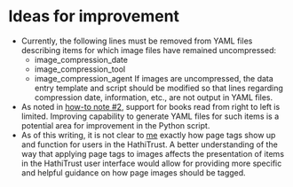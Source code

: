# Ideas for improvement
- Currently, the following lines must be removed from YAML files describing items for which image files have remained uncompressed:
   - image_compression_date
   - image_compression_tool
   - image_compression_agent
If images are uncompressed, the data entry template and script should be modified so that lines regarding compression date, information, etc., are not output in YAML files.
- As noted in [how-to note #2](https://github.com/ries07uw/HathiTrustYAMLgenerator/blob/master/HowTo.md#notes), support for books read from right to left is limited. Improving capability to generate YAML files for such items is a potential area for improvement in the Python script.
- As of this writing, it is not clear to [me](https://github.com/briesenberg07) exactly how page tags show up and function for users in the HathiTrust. A better understanding of the way that applying page tags to images affects the presentation of items in the HathiTrust user interface would allow for providing more specific and helpful guidance on how page images should be tagged.
